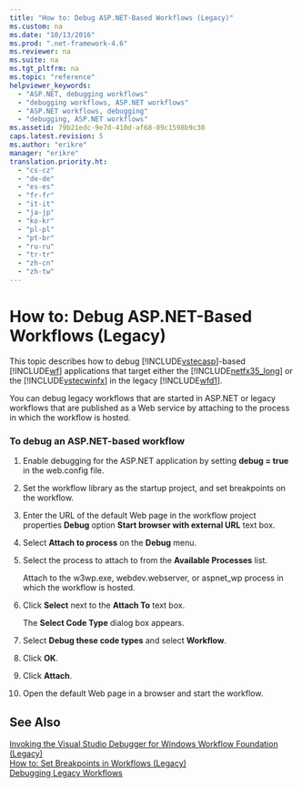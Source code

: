 ```yaml
---
title: "How to: Debug ASP.NET-Based Workflows (Legacy)"
ms.custom: na
ms.date: "10/13/2016"
ms.prod: ".net-framework-4.6"
ms.reviewer: na
ms.suite: na
ms.tgt_pltfrm: na
ms.topic: "reference"
helpviewer_keywords: 
  - "ASP.NET, debugging workflows"
  - "debugging workflows, ASP.NET workflows"
  - "ASP.NET workflows, debugging"
  - "debugging, ASP.NET workflows"
ms.assetid: 79b21edc-9e7d-410d-af68-09c1598b9c30
caps.latest.revision: 5
ms.author: "erikre"
manager: "erikre"
translation.priority.ht: 
  - "cs-cz"
  - "de-de"
  - "es-es"
  - "fr-fr"
  - "it-it"
  - "ja-jp"
  - "ko-kr"
  - "pl-pl"
  - "pt-br"
  - "ru-ru"
  - "tr-tr"
  - "zh-cn"
  - "zh-tw"
---
```

# How to: Debug ASP.NET-Based Workflows (Legacy)
This topic describes how to debug [!INCLUDE[vstecasp](../codequality/includes/vstecasp_md.md)]-based [!INCLUDE[wf](../workflowdesigner/includes/wf_md.md)] applications that target either the [!INCLUDE[netfx35_long](../workflowdesigner/includes/netfx35_long_md.md)] or the [!INCLUDE[vstecwinfx](../workflowdesigner/includes/vstecwinfx_md.md)] in the legacy [!INCLUDE[wfd1](../workflowdesigner/includes/wfd1_md.md)].  
  
 You can debug legacy workflows that are started in ASP.NET or legacy workflows that are published as a Web service by attaching to the process in which the workflow is hosted.  
  
### To debug an ASP.NET-based workflow  
  
1.  Enable debugging for the ASP.NET application by setting **debug = true** in the web.config file.  
  
2.  Set the workflow library as the startup project, and set breakpoints on the workflow.  
  
3.  Enter the URL of the default Web page in the workflow project properties **Debug** option **Start browser with external URL** text box.  
  
4.  Select **Attach to process** on the **Debug** menu.  
  
5.  Select the process to attach to from the **Available Processes** list.  
  
     Attach to the w3wp.exe, webdev.webserver, or aspnet_wp process in which the workflow is hosted.  
  
6.  Click **Select** next to the **Attach To** text box.  
  
     The **Select Code Type** dialog box appears.  
  
7.  Select **Debug these code types** and select **Workflow**.  
  
8.  Click **OK**.  
  
9. Click **Attach**.  
  
10. Open the default Web page in a browser and start the workflow.  
  
## See Also  
 [Invoking the Visual Studio Debugger for Windows Workflow Foundation (Legacy)](../workflowdesigner/invoking-the-visual-studio-debugger-for-windows-workflow-foundation--legacy-.md)   
 [How to: Set Breakpoints in Workflows (Legacy)](../workflowdesigner/how-to--set-breakpoints-in-workflows--legacy-.md)   
 [Debugging Legacy Workflows](../workflowdesigner/debugging-legacy-workflows.md)